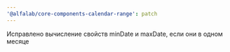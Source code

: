 ```yaml
---
'@alfalab/core-components-calendar-range': patch
---
```


Исправлено вычисление свойств minDate и maxDate, если они в одном месяце
